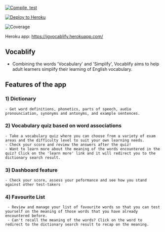 
[![Compile, test](https://github.com/jessiexem/miniProject/actions/workflows/main.yaml/badge.svg)](https://github.com/jessiexem/miniProject/actions/workflows/main.yaml)

[![Deploy to Heroku](https://github.com/jessiexem/miniProject/actions/workflows/deploy.yaml/badge.svg)](https://github.com/jessiexem/miniProject/actions/workflows/deploy.yaml)

![Coverage](https://jgclass.sgp1.digitaloceanspaces.com/coverage/miniProject/jacoco.svg)

Heroku app: https://jgvocablify.herokuapp.com/

## Vocablify 
  - Combining the words 'Vocabulary' and 'Simplify', Vocablify aims to help adult learners simplify their learning of English vocabulary. 

## Features of the app

### 1) Dictionary 
    - Get word definitions, phonetics, parts of speech, audio pronounciation, synonyms and antonyms, and example sentences.

### 2) Vocabulary quiz based on word associations
    - Take a vocabulary quiz where you can choose from a variety of exam areas and the difficulty level to suit your own learning needs.
    - Check your score and review the answers after the quiz!
    - Want to learn more about the meaning of the words encountered in the quiz? Click on the 'learn more' link and it will redirect you to the dictionary search result.
    
### 3) Dashboard feature
    - Check your score, assess your peformance and see how you stand against other test-takers
    
### 4) Favourite List
     - Review and manage your list of favourite words so that you can test yourself on the meaning of those words that you have already encountered before.
     - Can't recall the meaning of the words? Click on the word to redirect to the dictionary search result to recap on the meaning.
 
